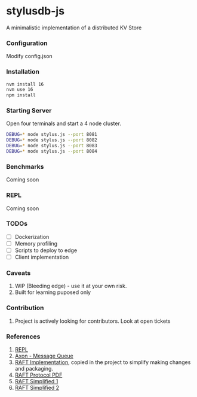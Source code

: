 # stylusdb-js

A minimalistic implementation of a distributed KV Store

### Configuration
Modify config.json

### Installation
```sh
nvm install 16
nvm use 16
npm install
```

### Starting Server
Open four terminals and start a 4 node cluster.

```sh
DEBUG=* node stylus.js --port 8081
DEBUG=* node stylus.js --port 8082
DEBUG=* node stylus.js --port 8083
DEBUG=* node stylus.js --port 8084
```

### Benchmarks
Coming soon

### REPL
Coming soon

### TODOs
- [ ] Dockerization
- [ ] Memory profiling
- [ ] Scripts to deploy to edge
- [ ] Client implementation

### Caveats
1. WIP (Bleeding edge) - use it at your own risk.
2. Built for learning puposed only

### Contribution
1. Project is actively looking for contributors. Look at open tickets


### References
1. [REPL](https://gist.github.com/goliatone/e8f38b75aa05b2d189f68a92c61af110)
2. [Axon - Message Queue](https://github.com/tj/axon)
3. [RAFT Implementation](https://github.com/unshiftio/liferaft), copied in the project to simplify making changes and packaging.
4. [RAFT Protocol PDF](https://raft.github.io/raft.pdf)
5. [RAFT Simplified 1](https://towardsdatascience.com/raft-algorithm-explained-a7c856529f40)
6. [RAFT Simplified 2](https://towardsdatascience.com/raft-algorithm-explained-2-30db4790cdef)